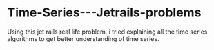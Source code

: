 # Time-Series---Jetrails-problems
Using this jet rails real life problem, i tried explaining all the time series algorithms to get better understanding of time series.
